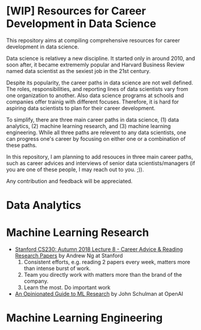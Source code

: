 # [WIP] Resources for Career Development in Data Science

This repository aims at compiling comprehensive resources for career development in data science.

Data science is relativey a new discipline. It started only in around 2010, and soon after, it became extrememly popular and Harvard Business Review named data scientist as the sexiest job in the 21st century.

Despite its popularity, the career paths in data science are not well defined. The roles, responsibilities, and reporting lines of data scientists vary from one organization to another. Also data science programs at schools and companies offer trainig with different focuses. Therefore, it is hard for aspiring data scientists to plan for their career development.

To simplify, there are three main career paths in data science, (1) data analytics, (2) machine learning research, and (3) machine learning engineering. While all three paths are relevent to any data scientists, one can progress one's career by focusing on either one or a combination of these paths.

In this repository, I am planning to add resouces in three main career paths, such as career advices and interviews of senior data scientists/managers (if you are one of these people, I may reach out to you. ;)).

Any contribution and feedback will be appreciated.

# Data Analytics

# Machine Learning Research

* [Stanford CS230: Autumn 2018 Lecture 8 - Career Advice & Reading Research Papers](https://youtu.be/733m6qBH-jI) by Andrew Ng at Stanford
  1. Consistent efforts, e.g. reading 2 papers every week, matters more than intense burst of work.
  2. Team you directly work with matters more than the brand of the company.
  3. Learn the most. Do important work
* [An Opinionated Guide to ML Research](http://joschu.net/blog/opinionated-guide-ml-research.html) by John Schulman at OpenAI

# Machine Learning Engineering


